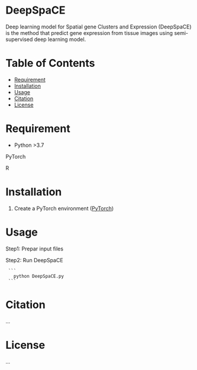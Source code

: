 # DeepSpaCE

Deep learning model for Spatial gene Clusters and Expression (DeepSpaCE) is the method that predict gene expression from tissue images using semi-supervised deep learning model.


# Table of Contents
- [Requirement](#requirement)
- [Installation](#installation)
- [Usage](#usage)
- [Citation](#citation)
- [License](#license)

# Requirement
* Python >3.7

PyTorch

R

# Installation
1. Create a PyTorch environment ([PyTorch](https://pytorch.org/)) 


# Usage
Step1: Prepar input files

Step2: Run DeepSpaCE
     
     ```
       python DeepSpaCE.py
     ```




# Citation
...

# License
...

